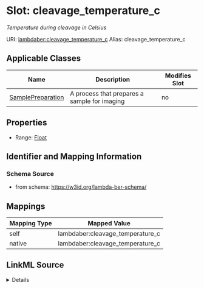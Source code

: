 

# Slot: cleavage_temperature_c 


_Temperature during cleavage in Celsius_





URI: [lambdaber:cleavage_temperature_c](https://w3id.org/lambda-ber-schema/cleavage_temperature_c)
Alias: cleavage_temperature_c

<!-- no inheritance hierarchy -->





## Applicable Classes

| Name | Description | Modifies Slot |
| --- | --- | --- |
| [SamplePreparation](SamplePreparation.md) | A process that prepares a sample for imaging |  no  |






## Properties

* Range: [Float](Float.md)




## Identifier and Mapping Information






### Schema Source


* from schema: https://w3id.org/lambda-ber-schema/




## Mappings

| Mapping Type | Mapped Value |
| ---  | ---  |
| self | lambdaber:cleavage_temperature_c |
| native | lambdaber:cleavage_temperature_c |




## LinkML Source

<details>
```yaml
name: cleavage_temperature_c
description: Temperature during cleavage in Celsius
from_schema: https://w3id.org/lambda-ber-schema/
rank: 1000
alias: cleavage_temperature_c
owner: SamplePreparation
domain_of:
- SamplePreparation
range: float

```
</details>